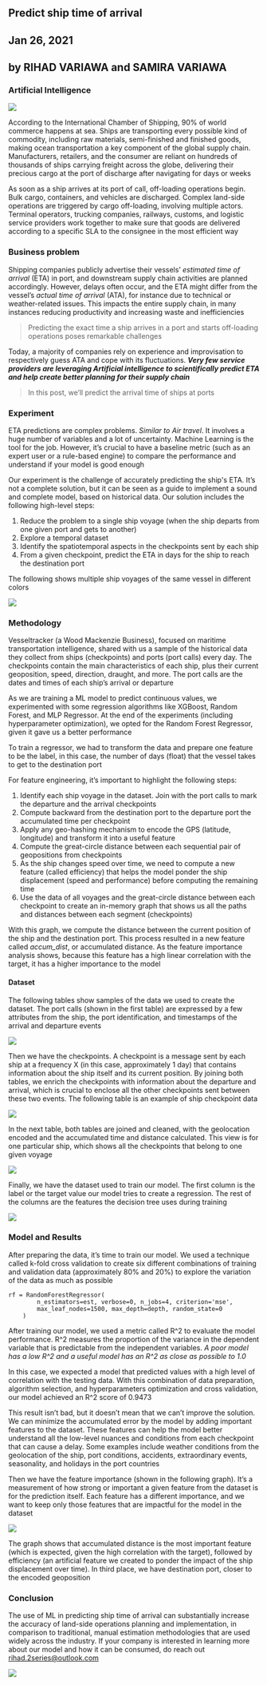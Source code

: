 ## Predict ship time of arrival
## Jan 26, 2021
## by RIHAD VARIAWA and SAMIRA VARIAWA
### Artificial Intelligence

![](https://media.giphy.com/media/w9amp8sgYTydCEC3AM/giphy.gif)

According to the International Chamber of Shipping, 90% of world commerce happens at sea. Ships are transporting every possible kind of commodity, including raw materials, semi-finished and finished goods, making ocean transportation a key component of the global supply chain. Manufacturers, retailers, and the consumer are reliant on hundreds of thousands of ships carrying freight across the globe, delivering their precious cargo at the port of discharge after navigating for days or weeks

As soon as a ship arrives at its port of call, off-loading operations begin. Bulk cargo, containers, and vehicles are discharged. Complex land-side operations are triggered by cargo off-loading, involving multiple actors. Terminal operators, trucking companies, railways, customs, and logistic service providers work together to make sure that goods are delivered according to a specific SLA to the consignee in the most efficient way

### Business problem

Shipping companies publicly advertise their vessels’ *estimated time of arrival* (ETA) in port, and downstream supply chain activities are planned accordingly. However, delays often occur, and the ETA might differ from the vessel’s *actual time of arrival* (ATA), for instance due to technical or weather-related issues. This impacts the entire supply chain, in many instances reducing productivity and increasing waste and inefficiencies

>Predicting the exact time a ship arrives in a port and starts off-loading operations poses remarkable challenges

Today, a majority of companies rely on experience and improvisation to respectively guess ATA and cope with its fluctuations. ***Very few service providers are leveraging Artificial intelligence to scientifically predict ETA and help create better planning for their supply chain***

>In this post, we’ll predict the arrival time of ships at ports

### Experiment

ETA predictions are complex problems. *Similar to Air travel*. It involves a huge number of variables and a lot of uncertainty. Machine Learning is the tool for the job. However, it’s crucial to have a baseline metric (such as an expert user or a rule-based engine) to compare the performance and understand if your model is good enough

Our experiment is the challenge of accurately predicting the ship's ETA. It’s not a complete solution, but it can be seen as a guide to implement a sound and complete model, based on historical data. Our solution includes the following high-level steps:

1. Reduce the problem to a single ship voyage (when the ship departs from one given port and gets to another)
2. Explore a temporal dataset
3. Identify the spatiotemporal aspects in the checkpoints sent by each ship
4. From a given checkpoint, predict the ETA in days for the ship to reach the destination port

The following shows multiple ship voyages of the same vessel in different colors

<img src="./src/t1.png"/>

### Methodology

Vesseltracker (a Wood Mackenzie Business), focused on maritime transportation intelligence, shared with us a sample of the historical data they collect from ships (checkpoints) and ports (port calls) every day. The checkpoints contain the main characteristics of each ship, plus their current geoposition, speed, direction, draught, and more. The port calls are the dates and times of each ship’s arrival or departure

As we are training a ML model to predict continuous values, we experimented with some regression algorithms like XGBoost, Random Forest, and MLP Regressor. At the end of the experiments (including hyperparameter optimization), we opted for the Random Forest Regressor, given it gave us a better performance

To train a regressor, we had to transform the data and prepare one feature to be the label, in this case, the number of days (float) that the vessel takes to get to the destination port

For feature engineering, it’s important to highlight the following steps:

1. Identify each ship voyage in the dataset. Join with the port calls to mark the departure and the arrival checkpoints
2. Compute backward from the destination port to the departure port the accumulated time per checkpoint
3. Apply any geo-hashing mechanism to encode the GPS (latitude, longitude) and transform it into a useful feature
4. Compute the great-circle distance between each sequential pair of geopositions from checkpoints
5. As the ship changes speed over time, we need to compute a new feature (called efficiency) that helps the model ponder the ship displacement (speed and performance) before computing the remaining time
6. Use the data of all voyages and the great-circle distance between each checkpoint to create an in-memory graph that shows us all the paths and distances between each segment (checkpoints)

With this graph, we compute the distance between the current position of the ship and the destination port. This process resulted in a new feature called *accum_dist*, or accumulated distance. As the feature importance analysis shows, because this feature has a high linear correlation with the target, it has a higher importance to the model

#### Dataset

The following tables show samples of the data we used to create the dataset. The port calls (shown in the first table) are expressed by a few attributes from the ship, the port identification, and timestamps of the arrival and departure events

<img src="./src/t2.png"/>

Then we have the checkpoints. A checkpoint is a message sent by each ship at a frequency X (in this case, approximately 1 day) that contains information about the ship itself and its current position. By joining both tables, we enrich the checkpoints with information about the departure and arrival, which is crucial to enclose all the other checkpoints sent between these two events. The following table is an example of ship checkpoint data

<img src="./src/t3.png"/>

In the next table, both tables are joined and cleaned, with the geolocation encoded and the accumulated time and distance calculated. This view is for one particular ship, which shows all the checkpoints that belong to one given voyage

<img src="./src/t4.png"/>

Finally, we have the dataset used to train our model. The first column is the label or the target value our model tries to create a regression. The rest of the columns are the features the decision tree uses during training

<img src="./src/t5.png"/>

### Model and Results

After preparing the data, it’s time to train our model. We used a technique called k-fold cross validation to create six different combinations of training and validation data (approximately 80% and 20%) to explore the variation of the data as much as possible

```
rf = RandomForestRegressor(
        n_estimators=est, verbose=0, n_jobs=4, criterion='mse',
        max_leaf_nodes=1500, max_depth=depth, random_state=0
    )
```

After training our model, we used a metric called R^2 to evaluate the model performance. R^2 measures the proportion of the variance in the dependent variable that is predictable from the independent variables. *A poor model has a low R^2 and a useful model has an R^2 as close as possible to 1.0*

In this case, we expected a model that predicted values with a high level of correlation with the testing data. With this combination of data preparation, algorithm selection, and hyperparameters optimization and cross validation, our model achieved an R^2 score of 0.9473

This result isn’t bad, but it doesn’t mean that we can’t improve the solution. We can minimize the accumulated error by the model by adding important features to the dataset. These features can help the model better understand all the low-level nuances and conditions from each checkpoint that can cause a delay. Some examples include weather conditions from the geolocation of the ship, port conditions, accidents, extraordinary events, seasonality, and holidays in the port countries

Then we have the feature importance (shown in the following graph). It’s a measurement of how strong or important a given feature from the dataset is for the prediction itself. Each feature has a different importance, and we want to keep only those features that are impactful for the model in the dataset

<img src="./src/t6.png"/>

The graph shows that accumulated distance is the most important feature (which is expected, given the high correlation with the target), followed by efficiency (an artificial feature we created to ponder the impact of the ship displacement over time). In third place, we have destination port, closer to the encoded geoposition

### Conclusion

The use of ML in predicting ship time of arrival can substantially increase the accuracy of land-side operations planning and implementation, in comparison to traditional, manual estimation methodologies that are used widely across the industry. If your company is interested in learning more about our model and how it can be consumed, do reach out  rihad.2series@outlook.com

<img src="./src/rihad.png"/>
